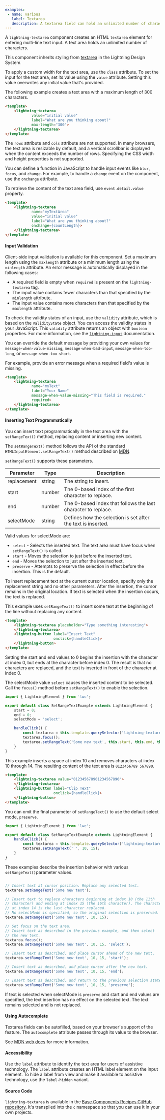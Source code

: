 ```yaml
---
examples:
 - name: various
   label: Textarea
   description: A textarea field can hold an unlimited number of characters or a maximum number of character specified by the max-length attribute. If disabled, the field is grayed out and you can't interact with it. A required textarea field displays an error if you don't enter any input after first interaction.
---
```

A `lightning-textarea` component creates an HTML `textarea` element for
entering multi-line text input. A text area holds an unlimited number of
characters.

This component inherits styling from
[textarea](https://www.lightningdesignsystem.com/components/textarea/) in the
Lightning Design System.

To apply a custom width for the text area, use the `class` attribute. To set the
input for the text area, set its value using the `value` attribute. Setting
this value overwrites any initial value that's provided.

The following example creates a text area with a maximum length of 300
characters.

```html
<template>
    <lightning-textarea
            value="initial value"
            label="What are you thinking about?"
            max-length="300">
    </lightning-textarea>
</template>
```

The `rows` attribute and `cols` attribute are not supported. In many browsers, the text area is resizable by default, and a vertical scrollbar is displayed when the content exceeds the number of rows. Specifying the CSS width and height properties is not supported.

You can define a function in JavaScript to handle input events like
`blur`, `focus`, and `change`. For example, to handle a `change` event on
the component, use the `onchange` attribute.

To retrieve the content of the text area field, use `event.detail.value` property.

```html
<template>
    <lightning-textarea
            name="myTextArea"
            value="initial value"
            label="What are you thinking about?"
            onchange={countLength}>
    </lightning-textarea>
</template>
```

#### Input Validation

Client-side input validation is available for this component. Set a maximum
length using the `maxlength` attribute or a minimum length using the
`minlength` attribute. An error message is automatically displayed in the
following cases:

  * A required field is empty when `required` is present on the `lightning-textarea` tag.
  * The input value contains fewer characters than that specified by the `minlength` attribute.
  * The input value contains more characters than that specified by the `maxlength` attribute.

To check the validity states of an input, use the `validity` attribute, which
is based on the `ValidityState` object. You can access the validity states in
your JavaScript. This `validity` attribute returns an object with
`boolean` properties. For more information, see the
[`lightning-input`](bundle/lightning-input/documentation) documentation.

You can override the default message by providing your own values for
`message-when-value-missing`, `message-when-bad-input`, `message-when-too-long`, or
`message-when-too-short`.

For example, provide an error message when a required field's value is missing.

```html
<template>
    <lightning-textarea
            name="myText"
            label="Your Name"
            message-when-value-missing="This field is required."
            required>
    </lightning-textarea>
</template>
```

#### Inserting Text Programmatically

You can insert text programmatically in the text area with the `setRangeText()` method, replacing content
or inserting new content.

The `setRangeText()` method follows the API of the standard `HTMLInputElement.setRangeText()` method described on
[MDN](https://developer.mozilla.org/en-US/docs/Web/API/HTMLInputElement/setRangeText).


`setRangeText()` supports these parameters.

Parameter|Type|Description
-----|-----|-----
replacement|string|The string to insert.
start|number|The 0-based index of the first character to replace.
end|number|The 0-based index that follows the last character to replace.
selectMode|string|Defines how the selection is set after the text is inserted.

Valid values for selectMode are:
* `select` - Selects the inserted text. The text area must have focus when `setRangeText()` is called.
* `start` - Moves the selection to just before the inserted text.
* `end` - Moves the selection to just after the inserted text.
* `preserve` - Attempts to preserve the selection in effect before the insertion. This is the default.

To insert replacement text at the current cursor location, specify only the
replacement string and no other parameters. After the insertion, the cursor
remains in the original location. If text is selected when the insertion occurs,
the text is replaced.

This example uses `setRangeText()` to insert some text at the beginning of the line
without replacing any content.

```html
<template>
    <lightning-textarea placeholder="Type something interesting">
    </lightning-textarea>
    <lightning-button label="Insert Text"
                      onclick={handleClick}>
    </lightning-button>
</template>
```

Setting the start and end values to 0 begins the insertion with the character at
index 0, but ends at the character before index 0. The result is that no characters are
replaced, and the text is inserted in front of the character at index 0.

The selectMode value `select` causes the inserted content to be selected. Call the `focus()`
method before `setRangeText()` to enable the selection.

```javascript
import { LightningElement } from 'lwc';

export default class SetRangeTextExample extends LightningElement {
    start = 0;
    end = 0;
    selectMode = 'select';

    handleClick() {
        const textarea = this.template.querySelector('lightning-textarea');
        textarea.focus();
        textarea.setRangeText('Some new text', this.start, this.end, this.selectMode);
    }
}
```

This example inserts a space at index 10 and removes characters at index 10 through 14.
The resulting content of the text area is `0123456789 567890`.

```html
<template>
    <lightning-textarea value="012345678901234567890">
    </lightning-textarea>
    <lightning-button label="Clip Text"
                      onclick={handleClick}>
    </lightning-button>
</template>
```

You can omit the final parameter of `setRangeText()` to use the default select mode, `preserve`.

```javascript
import { LightningElement } from 'lwc';

export default class SetRangeTextExample extends LightningElement {
    handleClick() {
        const textarea = this.template.querySelector('lightning-textarea');
        textarea.setRangeText(' ', 10, 15);
    }
}
```

These examples describe the insertion behavior with various `setRangeText()`parameter values.

```javascript

// Insert text at cursor position. Replace any selected text.
textarea.setRangeText('Some new text');

// Insert text to replace characters beginning at index 10 (the 11th
// character) and ending at index 15 (the 16th character). The character
// at index 14 is the last character replaced.
// No selectMode is specified, so the original selection is preserved.
textarea.setRangeText('Some new text', 10, 15);

// Set focus on the text area.
// Insert text as described in the previous example, and then select
// the new text.
textarea.focus();
textarea.setRangeText('Some new text', 10, 15, 'select');

// Insert text as described, and place cursor ahead of the new text.
textarea.setRangeText('Some new text', 10, 15, 'start');

// Insert text as described, and place cursor after the new text.
textarea.setRangeText('Some new text', 10, 15, 'end');

// Insert text as described, and return to the previous selection state.
textarea.setRangeText('Some new text', 10, 15, 'preserve');
```

If text is selected when selectMode is `preserve` and start and end values are specified,
the text insertion has no effect on the selected text. The text remains selected and is not replaced.

#### Using Autocomplete

Textarea fields can be autofilled, based on your browser's support of the feature.
The `autocomplete` attribute passes through its value to the browser.

See [MDN web docs](https://developer.mozilla.org/en-US/docs/Web/HTML/Attributes/autocomplete) for more information.

#### Accessibility

Use the `label` attribute to identify the text area for users of assistive technology.
The `label` attribute creates an HTML label element on the input element. To hide a
label from view and make it available to assistive technology, use the `label-hidden` variant.

#### Source Code

`lightning-textarea` is available in the [Base Components Recipes GitHub repository](https://github.com/salesforce/base-components-recipes#documentation). It's transpiled into the `c` namespace so that you can use it in your own projects.


